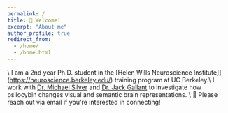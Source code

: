 ```yaml
---
permalink: /
title: 👋 Welcome!
excerpt: "About me"
author_profile: true
redirect_from: 
  - /home/
  - /home.html
---
```

\\
I am a 2nd year Ph.D. student in the [Helen Wills Neuroscience Institute]](https://neuroscience.berkeley.edu/) training program at UC Berkeley.\\
I work with [Dr. Michael Silver](https://argentum.ucbso.berkeley.edu/) and [Dr. Jack Gallant](https://www.gallantlab.org) to investigate how psilocybin changes visual and semantic brain representations. \\
📧 Please reach out via email if you're interested in connecting!
